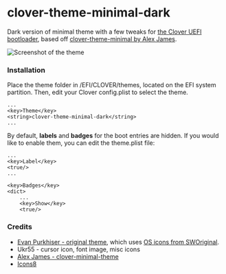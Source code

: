 # clover-theme-minimal-dark
Dark version of minimal theme with a few tweaks for [the Clover UEFI bootloader](http://sourceforge.net/projects/cloverefiboot), based off [clover-theme-minimal by Alex James](https://github.com/al3xtjames/clover-theme-minimal).

![Screenshot of the theme](https://github.com/ImmersiveX/clover-theme-minimal-dark/blob/master/screenshot.png "Screenshot of the theme")

### Installation
Place the theme folder in /EFI/CLOVER/themes, located on the EFI system partition.
Then, edit your Clover config.plist to select the theme.
``` 
...
<key>Theme</key>
<string>clover-theme-minimal-dark</string>
...
```

By default, **labels** and **badges** for the boot entries are hidden. If you would like to enable them, you can edit the theme.plist file:

```
...
<key>Label</key>
<true/>
...
```
```
<key>Badges</key>
<dict>
    ...
    <key>Show</key>
    <true/>
```
### Credits

- [Evan Purkhiser - original theme](https://github.com/EvanPurkhiser/rEFInd-minimal), which uses [OS icons from SWOriginal](https://www.deviantart.com/sworiginal/art/Lightness-for-burg-181461810). 
- Ukr55 - cursor icon, font image, misc icons
- [Alex James - clover-minimal-theme](https://github.com/al3xtjames/clover-theme-minimal)
- [Icons8](https://icons8.com/)
